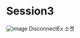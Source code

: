 # Session3

![image](https://user-images.githubusercontent.com/68372094/157152963-832e4e90-9ffe-411f-996c-5a36bab94c01.png)
DisconnectEx 소켓 
